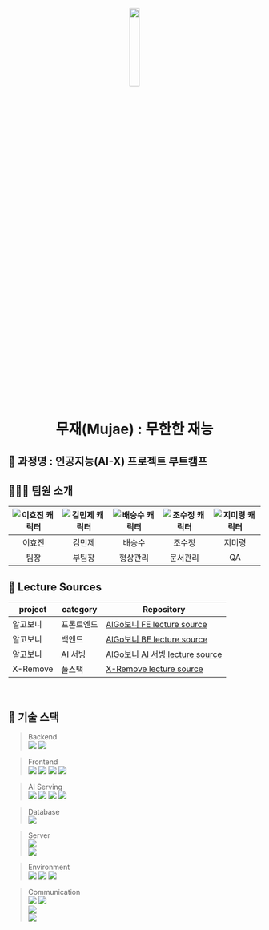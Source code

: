 <div align="center">

<p align="center">
  <img src="https://github.com/TEAM-MUJAE/.github/assets/132265893/9c383e09-a60c-423f-a332-c3f8df687bbe" style = "height:20%; width:20%;">
</p>

# 무재(Mujae) : 무한한 재능

</div>

## 🏫 과정명 : 인공지능(AI-X) 프로젝트 부트캠프

## 🧑‍🤝‍🧑 팀원 소개
| <div align="center">![이효진 캐릭터](https://github.com/TEAM-MUJAE/.github/assets/132265893/863c86d8-cb8d-40fd-9444-6c00bb8376b9)</div> | <div align="center">![김민제 캐릭터](https://github.com/TEAM-MUJAE/.github/assets/132265893/24fb3204-993d-4e9d-a6ab-ad00acc44f33)</div> | <div align="center">![배승수 캐릭터](https://github.com/TEAM-MUJAE/.github/assets/132265893/1356f161-55b1-4c62-895e-f106e8d0079f)</div> | <div align="center">![조수정 캐릭터](https://github.com/TEAM-MUJAE/.github/assets/132265893/902c79dd-a69a-4d03-acd3-cd8606b878ee)</div> | <div align="center">![지미령 캐릭터](https://github.com/TEAM-MUJAE/.github/assets/132265893/edebbc07-197e-4ab8-81c0-eee041bd7129)</div> | 
| ----- | ------- | ------ | ------- | ------ |
| <div align="center">이효진</div> | <div align="center">김민제</div> | <div align="center">배승수</div> | <div align="center">조수정</div> | <div align="center">지미령</div> |
| <div align="center">팀장</div> | <div align="center">부팀장</div> | <div align="center">형상관리</div> | <div align="center">문서관리</div> | <div align="center">QA</div> |
</hr>

## 🔎 Lecture Sources

<div align="center">


| project | category | Repository |
| ------ | ------ | ------ |
| 알고보니 | 프론트엔드 | [AlGo보니 FE lecture source](https://github.com/TEAM-MUJAE/Face_AI_Model_Service_FE) |
| 알고보니 | 백엔드 | [AlGo보니 BE lecture source](https://github.com/TEAM-MUJAE/Face_AI_Model_Service_BE) |
| 알고보니 | AI 서빙 | [AlGo보니 AI 서빙 lecture source](https://github.com/TEAM-MUJAE/Face_AI_Model_Service_AI_Serving) |
| X-Remove | 풀스택 | [X-Remove lecture source](https://github.com/TEAM-MUJAE/x-remove) |
</div>

&nbsp; 


## 🔧 기술 스택

> Backend <br/>
        <img src="https://img.shields.io/badge/Java-ED8B00?style=flat&logo=openjdk&logoColor=white"/>
        <img src="https://img.shields.io/badge/SpringBoot-6DB33F?style=flat&logo=SpringBoot&logoColor=white"/> <br/>
	
> Frontend <br/>
        <img src="https://img.shields.io/badge/HTML-E34F26?style=flat&logo=HTML5&logoColor=white"/>
        <img src="https://img.shields.io/badge/CSS-1572B6?style=flat&logo=CSS3&logoColor=white"/> 
        <img src="https://img.shields.io/badge/Javascript-F7DF1E?style=flat&logo=Javascript&logoColor=white"/> 
        <img src="https://img.shields.io/badge/React-61DAFB?style=flat&logo=React&logoColor=white"/><br/>

 > AI Serving <br/>
        <img src="https://img.shields.io/badge/Python-3776AB?style=flat&logo=python&logoColor=white"/>
        <img src="https://img.shields.io/badge/FastAPI-009688?style=flat&logo=fastapi&logoColor=white"/> 
        <img src="https://img.shields.io/badge/PyTorch-EE4C2C?style=flat&logo=pytorch&logoColor=white"/> 
        <img src="https://img.shields.io/badge/Anaconda-44A833?style=flat&logo=anaconda&logoColor=white"/><br/>
	
> Database <br/>
        <img src="https://img.shields.io/badge/MySQL-4479A1?style=flat&logo=MySQL&logoColor=white"/><br/>

 > Server <br/>
        <img src="https://img.shields.io/badge/AWS-232F3E?style=flat&logo=amazon-aws&logoColor=white"/> <br/>
       <img src="https://img.shields.io/badge/ApacheTomcat-F8DC75?style=flat&logo=ApacheTomcat&logoColor=white"/> <br/>
	
> Environment <br/>
        <img src="https://img.shields.io/badge/Intellij IDEA-000000?style=flat&logo=IntellijIDEA&logoColor=white"/> 
        <img src="https://img.shields.io/badge/Visual Studio Code-007ACC?style=flat&logo=visualstudiocode&logoColor=white"/>
        <img src="https://img.shields.io/badge/Android Studio-3DDC84?style=flat&logo=androidstudio&logoColor=white"/>

 
> Communication <br/>
 	<img src="https://img.shields.io/badge/Notion-000000?style=flat&logo=Notion&logoColor=white"/>
	<img src="https://img.shields.io/badge/GitHub-000000?style=flat&logo=Github&logoColor=white"/> <br/>
	<img src="https://img.shields.io/badge/Slack-000000?style=flat&logo=slack&logoColor=white"/> <br/>
	<img src="https://img.shields.io/badge/GoogleDrive-4285F4?style=flat&logo=googledrive&logoColor=white"/> <br/>
